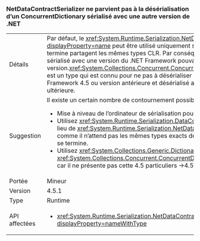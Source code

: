 ### <a name="netdatacontractserializer-fails-to-deserialize-a-concurrentdictionary-serialized-with-a-different-net-version"></a>NetDataContractSerializer ne parvient pas à la désérialisation d’un ConcurrentDictionary sérialisé avec une autre version de .NET

|   |   |
|---|---|
|Détails|Par défaut, le <xref:System.Runtime.Serialization.NetDataContractSerializer?displayProperty=name> peut être utilisé uniquement si la sérialisation et désérialisation se termine partagent les mêmes types CLR. Par conséquent, il n’est pas garanti qu’un objet sérialisé avec une version du .NET Framework pouvant être désérialisé par une autre version.<xref:System.Collections.Concurrent.ConcurrentDictionary%602?displayProperty=name> est un type qui est connu pour ne pas à désérialiser correctement si sérialisé avec le .NET Framework 4.5 ou version antérieure et désérialisé avec le .NET Framework 4.5.1 ou version ultérieure.|
|Suggestion|Il existe un certain nombre de contournement possible pour résoudre ce problème :<ul><li>Mise à niveau de l’ordinateur de sérialisation pour utiliser .NET Framework 4.5.1, également.</li><li>Utilisez <xref:System.Runtime.Serialization.DataContractSerializer?displayProperty=name> au lieu de <xref:System.Runtime.Serialization.NetDataContractSerializer?displayProperty=name> comme il n’attend pas les mêmes types exacts de CLR à la sérialisation et de désérialisation se termine.</li><li>Utilisez <xref:System.Collections.Generic.Dictionary%602?displayProperty=name> au lieu de <xref:System.Collections.Concurrent.ConcurrentDictionary%602?displayProperty=name> , car il ne présente pas cette 4.5 particuliers -&gt;4.5.1 break.</li></ul>|
|Portée|Mineur|
|Version|4.5.1|
|Type|Runtime|
|API affectées|<ul><li><xref:System.Runtime.Serialization.NetDataContractSerializer.Deserialize(System.IO.Stream)?displayProperty=nameWithType></li></ul>|

